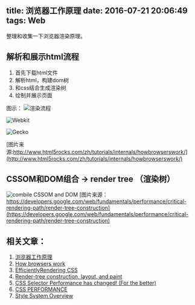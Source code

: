 title: 浏览器工作原理
date: 2016-07-21 20:06:49
tags: Web
---

整理和收集一下浏览器渲染原理。
## 解析和展示html流程
1. 首先下载html文件
2. 解析html，构建dom树
3. 和css结合生成渲染树
4. 绘制并展示页面

<!-- more -->

图示：
![渲染流程](http://www.html5rocks.com/zh/tutorials/internals/howbrowserswork/flow.png)

![Webkit](http://www.html5rocks.com/zh/tutorials/internals/howbrowserswork/webkitflow.png)

![Gecko](http://www.html5rocks.com/zh/tutorials/internals/howbrowserswork/image008.jpg)

[图片来源:http://www.html5rocks.com/zh/tutorials/internals/howbrowserswork/](http://www.html5rocks.com/zh/tutorials/internals/howbrowserswork/)

## CSSOM和DOM组合 -> render tree （渲染树）
![combile CSSOM and DOM](https://developers.google.com/web/fundamentals/performance/critical-rendering-path/images/render-tree-construction.png)
[图片来源：https://developers.google.com/web/fundamentals/performance/critical-rendering-path/render-tree-construction](https://developers.google.com/web/fundamentals/performance/critical-rendering-path/render-tree-construction)

## 相关文章：
1. [浏览器工作原理](http://www.html5rocks.com/zh/tutorials/internals/howbrowserswork/)
2. [How browsers work](http://taligarsiel.com/Projects/howbrowserswork1.htm)
3. [EfficientlyRendering CSS](https://css-tricks.com/efficiently-rendering-css/)
4. [Render-tree construction, layout, and paint](https://developers.google.com/web/fundamentals/performance/critical-rendering-path/render-tree-construction)
5. [CSS Selector Performance has changed! (For the better)](http://calendar.perfplanet.com/2011/css-selector-performance-has-changed-for-the-better/)
6. [CSS PERFORMANCE](https://dl.dropboxusercontent.com/u/39519/talks/cssperf/index.html)
7. [Style System Overview](https://developer.mozilla.org/en-US/docs/Style_System_Overview)
